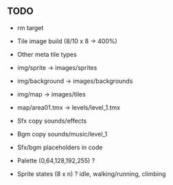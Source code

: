 ## TODO

* rm target

* Tile image build (8/10 x 8 -> 400%)

* Other meta tile types

* img/sprite -> images/sprites
* img/background -> images/backgrounds
* img/map -> images/tiles
* map/area01.tmx -> levels/level_1.tmx

* Sfx copy sounds/effects
* Bgm copy sounds/music/level_1

* Sfx/bgm placeholders in code

* Palette (0,64,128,192,255) ?

* Sprite states (8 x n) ? idle, walking/running, climbing
